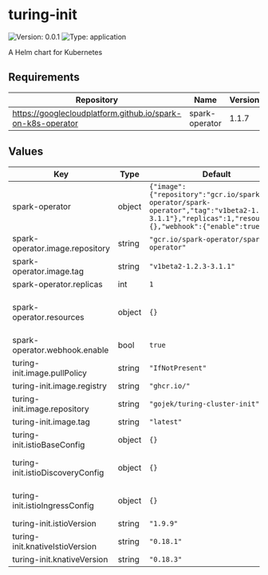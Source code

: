 # turing-init

![Version: 0.0.1](https://img.shields.io/badge/Version-0.0.1-informational?style=flat-square) ![Type: application](https://img.shields.io/badge/Type-application-informational?style=flat-square)

A Helm chart for Kubernetes

## Requirements

| Repository | Name | Version |
|------------|------|---------|
| https://googlecloudplatform.github.io/spark-on-k8s-operator | spark-operator | 1.1.7 |

## Values

| Key | Type | Default | Description |
|-----|------|---------|-------------|
| spark-operator | object | `{"image":{"repository":"gcr.io/spark-operator/spark-operator","tag":"v1beta2-1.2.3-3.1.1"},"replicas":1,"resources":{},"webhook":{"enable":true}}` | Override any spark-operator values here: https://github.com/GoogleCloudPlatform/spark-on-k8s-operator/blob/master/charts/spark-operator-chart/README.md |
| spark-operator.image.repository | string | `"gcr.io/spark-operator/spark-operator"` | repository of the spark operator |
| spark-operator.image.tag | string | `"v1beta2-1.2.3-3.1.1"` | image tag of the spark operator |
| spark-operator.replicas | int | `1` | number of replicas |
| spark-operator.resources | object | `{}` | Resources requests and limits for spark operator. This should be set  according to your cluster capacity and service level objectives. Reference: https://kubernetes.io/docs/concepts/configuration/manage-resources-containers/ |
| spark-operator.webhook.enable | bool | `true` | this is needed to be set to true, if not the configmaps will not load |
| turing-init.image.pullPolicy | string | `"IfNotPresent"` |  |
| turing-init.image.registry | string | `"ghcr.io/"` | Docker registry for Turing cluster init |
| turing-init.image.repository | string | `"gojek/turing-cluster-init"` | Docker image repository for Turing cluster init |
| turing-init.image.tag | string | `"latest"` | Docker image tag for Turing cluster init |
| turing-init.istioBaseConfig | object | `{}` | Base config, more can be seen here: https://github.com/istio/istio/blob/1.9.9/manifests/charts/base/values.yaml |
| turing-init.istioDiscoveryConfig | object | `{}` | Discovery config, more can be seen here: https://github.com/istio/istio/blob/1.9.9/manifests/charts/istio-control/istio-discovery/values.yaml |
| turing-init.istioIngressConfig | object | `{}` | Ingress gateway config, more can be seen here: https://github.com/istio/istio/blob/1.9.9/manifests/charts/gateways/istio-ingress/values.yaml |
| turing-init.istioVersion | string | `"1.9.9"` | Istio version to use |
| turing-init.knativeIstioVersion | string | `"0.18.1"` |  |
| turing-init.knativeVersion | string | `"0.18.3"` | Knative Version to use |
